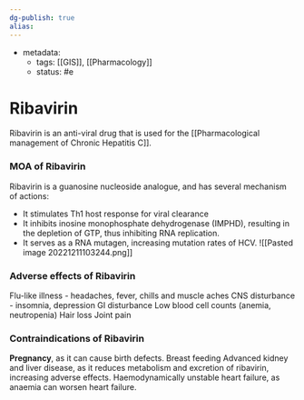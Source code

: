 ```yaml
---
dg-publish: true
alias:
---
```

- metadata:
	- tags: [[GIS]], [[Pharmacology]]
	- status: #e 
# Ribavirin
Ribavirin is an anti-viral drug that is used for the [[Pharmacological management of Chronic Hepatitis C]].
### MOA of Ribavirin 
Ribavirin is a guanosine nucleoside analogue, and has several mechanism of actions:
- It stimulates Th1 host response for viral clearance
- It inhibits inosine monophosphate dehydrogenase (IMPHD), resulting in the depletion of GTP, thus inhibiting RNA replication.
- It serves as a RNA mutagen, increasing mutation rates of HCV.
![[Pasted image 20221211103244.png]]
### Adverse effects of Ribavirin
Flu-like illness - headaches, fever, chills and muscle aches
CNS disturbance - insomnia, depression
GI disturbance
Low blood cell counts (anemia, neutropenia)
Hair loss
Joint pain
### Contraindications of Ribavirin
**Pregnancy**, as it can cause birth defects.
Breast feeding
Advanced kidney and liver disease, as it reduces metabolism and excretion of ribavirin, increasing adverse effects.
Haemodynamically unstable heart failure, as anaemia can worsen heart failure.